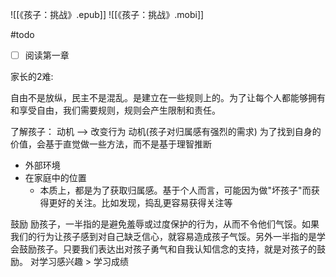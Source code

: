![[《孩子：挑战》.epub]]
![[《孩子：挑战》.mobi]]

#todo
- [ ] 阅读第一章

家长的2难: 

自由不是放纵，民主不是混乱。是建立在一些规则上的。为了让每个人都能够拥有和享受自由，我们需要规则，规则会产生限制和责任。

了解孩子： 
动机 --> 改变行为
动机(孩子对归属感有强烈的需求)
为了找到自身的价值，会基于直觉做一些方法，而不是基于理智推断


+ 外部环境
+ 在家庭中的位置
	+ 本质上，都是为了获取归属感。基于个人而言，可能因为做"坏孩子"而获得更好的关注。比如发现，捣乱更容易获得关注等

鼓励
	励孩子，一半指的是避免羞辱或过度保护的行为，从而不令他们气馁。如果我们的行为让孩子感到对自己缺乏信心，就容易造成孩子气馁。另外一半指的是学会鼓励孩子。只要我们表达出对孩子勇气和自我认知信念的支持，就是对孩子的鼓励。
对学习感兴趣 > 学习成绩